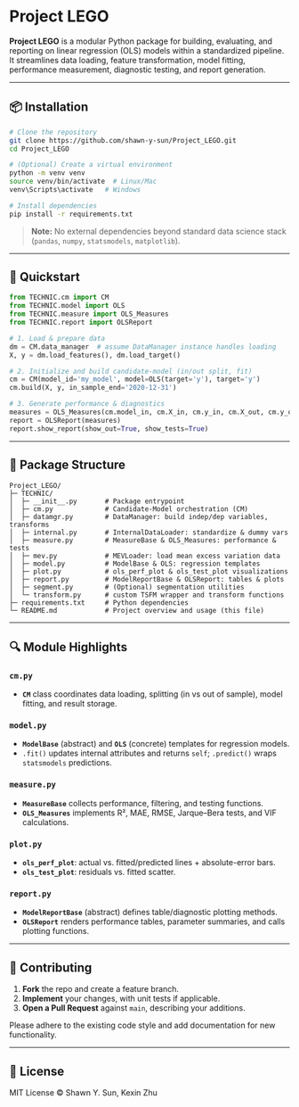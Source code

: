 # Project LEGO

**Project LEGO** is a modular Python package for building, evaluating, and reporting on linear regression (OLS) models within a standardized pipeline. It streamlines data loading, feature transformation, model fitting, performance measurement, diagnostic testing, and report generation.

---

## 📦 Installation

```bash
# Clone the repository
git clone https://github.com/shawn-y-sun/Project_LEGO.git
cd Project_LEGO

# (Optional) Create a virtual environment
python -m venv venv
source venv/bin/activate  # Linux/Mac
venv\Scripts\activate   # Windows

# Install dependencies
pip install -r requirements.txt
```

> **Note:** No external dependencies beyond standard data science stack (`pandas`, `numpy`, `statsmodels`, `matplotlib`).

---

## 🚀 Quickstart

```python
from TECHNIC.cm import CM
from TECHNIC.model import OLS
from TECHNIC.measure import OLS_Measures
from TECHNIC.report import OLSReport

# 1. Load & prepare data
dm = CM.data_manager  # assume DataManager instance handles loading
X, y = dm.load_features(), dm.load_target()

# 2. Initialize and build candidate-model (in/out split, fit)
cm = CM(model_id='my_model', model=OLS(target='y'), target='y')
cm.build(X, y, in_sample_end='2020-12-31')

# 3. Generate performance & diagnostics
measures = OLS_Measures(cm.model_in, cm.X_in, cm.y_in, cm.X_out, cm.y_out, cm.y_pred_out)
report = OLSReport(measures)
report.show_report(show_out=True, show_tests=True)
```  

---

## 📂 Package Structure

```
Project_LEGO/
├─ TECHNIC/
│  ├─ __init__.py       # Package entrypoint
│  ├─ cm.py             # Candidate‐Model orchestration (CM)
│  ├─ datamgr.py        # DataManager: build indep/dep variables, transforms
│  ├─ internal.py       # InternalDataLoader: standardize & dummy vars
│  ├─ measure.py        # MeasureBase & OLS_Measures: performance & tests
│  ├─ mev.py            # MEVLoader: load mean excess variation data
│  ├─ model.py          # ModelBase & OLS: regression templates
│  ├─ plot.py           # ols_perf_plot & ols_test_plot visualizations
│  ├─ report.py         # ModelReportBase & OLSReport: tables & plots
│  ├─ segment.py        # (Optional) segmentation utilities
│  └─ transform.py      # custom TSFM wrapper and transform functions
├─ requirements.txt     # Python dependencies
└─ README.md            # Project overview and usage (this file)
```

---

## 🔍 Module Highlights

### `cm.py`  
- **`CM`** class coordinates data loading, splitting (in vs out of sample), model fitting, and result storage.

### `model.py`  
- **`ModelBase`** (abstract) and **`OLS`** (concrete) templates for regression models.  
- `.fit()` updates internal attributes and returns `self`; `.predict()` wraps `statsmodels` predictions.

### `measure.py`  
- **`MeasureBase`** collects performance, filtering, and testing functions.  
- **`OLS_Measures`** implements R², MAE, RMSE, Jarque–Bera tests, and VIF calculations.

### `plot.py`  
- **`ols_perf_plot`**: actual vs. fitted/predicted lines + absolute-error bars.  
- **`ols_test_plot`**: residuals vs. fitted scatter.

### `report.py`  
- **`ModelReportBase`** (abstract) defines table/diagnostic plotting methods.  
- **`OLSReport`** renders performance tables, parameter summaries, and calls plotting functions.

---

## 🤝 Contributing

1. **Fork** the repo and create a feature branch.  
2. **Implement** your changes, with unit tests if applicable.  
3. **Open a Pull Request** against `main`, describing your additions.

Please adhere to the existing code style and add documentation for new functionality.

---

## 📄 License

MIT License © Shawn Y. Sun, Kexin Zhu

